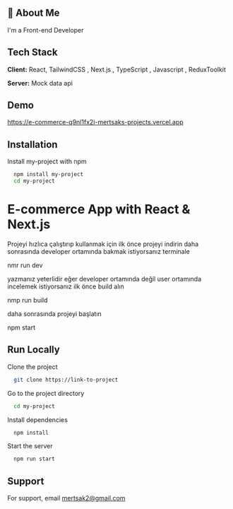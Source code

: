 
## 🚀 About Me
I'm a Front-end Developer


## Tech Stack

**Client:** React, TailwindCSS , Next.js , TypeScript , Javascript , ReduxToolkit

**Server:** Mock data api


## Demo

https://e-commerce-q9nl1fx2i-mertsaks-projects.vercel.app


## Installation

Install my-project with npm

```bash
  npm install my-project
  cd my-project
```
    
# E-commerce App with React & Next.js

Projeyi hızlıca çalıştırıp kullanmak için ilk önce projeyi indirin
daha sonrasında developer ortamında bakmak istiyorsanız terminale

nmr run dev 

yazmanız yeterlidir eğer developer ortamında değil user ortamında incelemek istiyorsanız ilk önce build alın

nmp run build

daha sonrasında projeyi başlatın

npm start





## Run Locally

Clone the project

```bash
  git clone https://link-to-project
```

Go to the project directory

```bash
  cd my-project
```

Install dependencies

```bash
  npm install
```

Start the server

```bash
  npm run start
```


## Support

For support, email mertsak2@gmail.com

